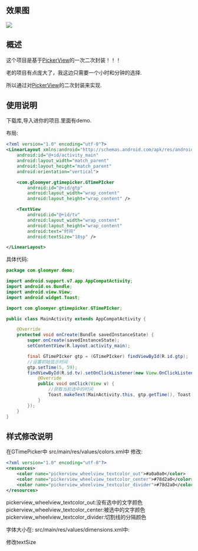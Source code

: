 ##  效果图  ##
![](http://gloomyer.com/img/img/gtimepicker_demo.gif)
##  概述  ##
这个项目是基于[PickerView](https://github.com/saiwu-bigkoo/Android-PickerView)的一次二次封装！！！
  
老的项目有点庞大了，我这边只需要一个小时和分钟的选择.  
  
所以通过对[PickerView](https://github.com/saiwu-bigkoo/Android-PickerView)的二次封装来实现.  
  
##  使用说明  ##
下载库,导入进你的项目.里面有demo.  
  
布局:
```xml
<?xml version="1.0" encoding="utf-8"?>
<LinearLayout xmlns:android="http://schemas.android.com/apk/res/android"
    android:id="@+id/activity_main"
    android:layout_width="match_parent"
    android:layout_height="match_parent"
    android:orientation="vertical">

    <com.gloomyer.gtimepicker.GTimePIcker
        android:id="@+id/gtp"
        android:layout_width="wrap_content"
        android:layout_height="wrap_content" />

    <TextView
        android:id="@+id/tv"
        android:layout_width="wrap_content"
        android:layout_height="wrap_content"
        android:text="时间"
        android:textSize="18sp" />

</LinearLayout>
```
  
具体代码:
```java
package com.gloomyer.demo;

import android.support.v7.app.AppCompatActivity;
import android.os.Bundle;
import android.view.View;
import android.widget.Toast;

import com.gloomyer.gtimepicker.GTimePIcker;

public class MainActivity extends AppCompatActivity {

    @Override
    protected void onCreate(Bundle savedInstanceState) {
        super.onCreate(savedInstanceState);
        setContentView(R.layout.activity_main);

        final GTimePIcker gtp = (GTimePIcker) findViewById(R.id.gtp);
        //设置初始显示时间
        gtp.setTime(5, 59);
        findViewById(R.id.tv).setOnClickListener(new View.OnClickListener() {
            @Override
            public void onClick(View v) {
                //获取当前选中的时间
                Toast.makeText(MainActivity.this, gtp.getTime(), Toast.LENGTH_LONG).show();
            }
        });
    }
}

```
  
  
##  样式修改说明  ##
在GTimePicker中
src/main/res/values/colors.xml中
修改:
```xml
<?xml version="1.0" encoding="utf-8"?>
<resources>
    <color name="pickerview_wheelview_textcolor_out">#a0a0a0</color>
    <color name="pickerview_wheelview_textcolor_center">#78d2a0</color>
    <color name="pickerview_wheelview_textcolor_divider">#78d2a0</color>
</resources>

```
  
pickerview_wheelview_textcolor_out:没有选中的文字颜色  
pickerview_wheelview_textcolor_center:被选中的文字颜色  
pickerview_wheelview_textcolor_divider:切割线的分隔颜色

字体大小在:
src/main/res/values/dimensions.xml中:
  
修改textSize